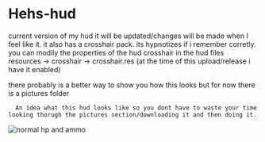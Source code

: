 # Hehs-hud
current version of my hud it will be updated/changes will be made when I feel like it. it also has a crosshair pack. its hypnotizes if i remember corretly. you can modily the properties of the hud crosshair in the hud files resources -> crosshair -> crosshair.res  (at the time of this upload/release i have it enabled)


there probably is a better way to show you how this looks but for now there is a pictures folder


                            
      An idea what this hud looks like so you dont have to waste your time looking thorugh the pictures section/downloading it and then doing it.

![normal hp and ammo](https://user-images.githubusercontent.com/49131909/118360084-be711e80-b58e-11eb-8262-e71b4c834603.png)

